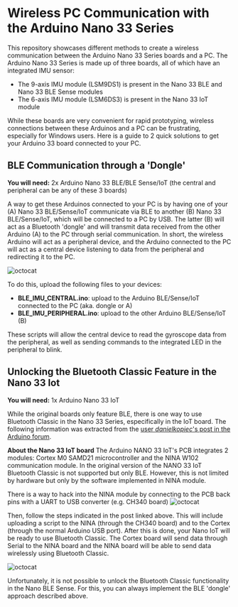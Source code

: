 # Wireless PC Communication with the Arduino Nano 33 Series
This repository showcases different methods to create a wireless communication between the Arduino Nano 33 Series boards and a PC. The Arduino Nano 33 Series is made up of three boards, all of which have an integrated IMU sensor:

- The 9-axis IMU module (LSM9DS1) is present in the Nano 33 BLE and Nano 33 BLE Sense modules
- The 6-axis IMU module (LSM6DS3) is present in the Nano 33 IoT module

While these boards are very convenient for rapid prototyping, wireless connections between these Arduinos and a PC can be frustrating, especially for Windows users. Here is a guide to 2 quick solutions to get your Arduino 33 board connected to your PC.

## BLE Communication through a 'Dongle'
**You will need:** 2x Arduino Nano 33 BLE/BLE Sense/IoT (the central and peripheral can be any of these 3 boards)

A way to get these Arduinos connected to your PC is by having one of your (A) Nano 33 BLE/Sense/IoT communicate via BLE to another (B) Nano 33 BLE/Sense/IoT, which will be connected to a PC by USB. The latter (B) will act as a Bluetooth 'dongle' and will transmit data received from the other Arduino (A) to the PC through serial communication. In short, the wireless Arduino will act as a peripheral device, and the Arduino connected to the PC will act as a central device listening to data from the peripheral and redirecting it to the PC.

![octocat](https://github.com/pili-zhangqiu/Wireless-PC-Communication-with-the-Arduino-Nano-33-Series/blob/main/img/Arduino_BLE-IMU.jpg)

To do this, upload the following files to your devices:
- **BLE_IMU_CENTRAL.ino**: upload to the Arduino BLE/Sense/IoT connected to the PC (aka. dongle or A)
- **BLE_IMU_PERIPHERAL.ino**: upload to the other Arduino BLE/Sense/IoT (B)

These scripts will allow the central device to read the gyroscope data from the peripheral, as well as sending commands to the integrated LED in the peripheral to blink.

## Unlocking the Bluetooth Classic Feature in the Nano 33 Iot
**You will need:** 1x Arduino Nano 33 IoT

While the original boards only feature BLE, there is one way to use Bluetooth Classic in the Nano 33 Series, especifically in the IoT board. The following information was extracted from the [user *danielkopiec*'s post in the Arduino forum][1].

**About the Nano 33 IoT board**
The Arduino NANO 33 IoT's PCB integrates 2 modules: Cortex M0 SAMD21 microcontroller and the NINA W102 communication module. In the original version of the NANO 33 IoT Bluetooth Classic is not supported but only BLE. However, this is not limited by hardware but only by the software implemented in NINA module. 

There is a way to hack into the NINA module by connecting to the PCB back pins with a UART to USB converter (e.g. CH340 board)
![octocat](https://github.com/pili-zhangqiu/Wireless-PC-Communication-with-the-Arduino-Nano-33-Series/blob/main/img/IoT33_NINAProgram.jpg)

Then, follow the steps indicated in the post linked above. This will include uploading a script to the NINA (through the CH340 board) and to the Cortex (through the normal Arduino USB port). After this is done, your Nano IoT will be ready to use Bluetooth Classic. The Cortex board will send data through Serial to the NINA board and the NINA board will be able to send data wirelessly using Bluetooth Classic.

![octocat](https://github.com/pili-zhangqiu/Wireless-PC-Communication-with-the-Arduino-Nano-33-Series/blob/main/img/FlexSleeve_BTDataFlow.jpg)

Unfortunately, it is not possible to unlock the Bluetooth Classic functionality in the Nano BLE Sense. For this, you can always implement the BLE 'dongle' approach described above.

[1]: https://www.youtube.com/watch?v=4OFo_bktEWM

